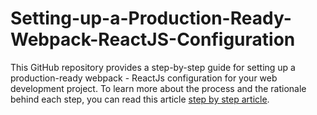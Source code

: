 # Setting-up-a-Production-Ready-Webpack-ReactJS-Configuration
This GitHub repository provides a step-by-step guide for setting up a production-ready webpack - ReactJs configuration for your web development project.  To learn more about the process and the rationale behind each step, you can read this article [step by step article](https://blog.lorandtech.com/setting-up-a-production-ready-webpack-reactjs-configuration-for-your-project).
